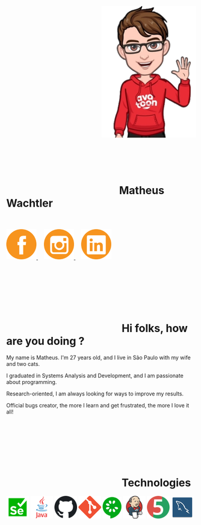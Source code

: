 <img align="right" width="250px" src="assets/avatar/helloAvatar.png" style="max-width: 100%;">

<br><br><br><br>

<div dir="auto">
 
<h1 align="left"><a><svg> </svg></a>Matheus Wachtler</h1>
  <br><br>
  <a href="https://www.facebook.com/matheus.wachtler.9" rel="nofollow">
    <img width="80px" src="assets/logos/facebookLogo.png" alt="facebook" style="max-width: 100%;">
  </a>
&nbsp &nbsp 
  <a href="https://www.instagram.com/_mathwachtler/" rel="nofollow">
    <img width="80px" src="assets/logos/instagramLogo.png" alt="Instagram" style="max-width: 100%;">
  </a>
&nbsp &nbsp 
  <a href="https://www.linkedin.com/in/matheus-wachtler-a9a92911a/" rel="nofollow">
    <img width="80px" src="assets/logos/linkedInLogo.png" alt="linkedin" style="max-width: 100%;">
  </a>
</div>

<h1 align="left"><a><svg> </svg></a> Hi folks, how are you doing ? </h1>

My name is Matheus. I'm 27 years old, and I live in São Paulo with my wife and two cats.

I graduated in Systems Analysis and Development, and I am passionate about programming.

Research-oriented, I am always looking for ways to improve my results.

Official bugs creator, the more I learn and get frustrated, the more I love it all!

<h1 align="left"><a><svg> </svg></a> Technologies </h1>

<code><a target="_blank" href="https://www.selenium.dev/documentation/webdriver/"><img width="60px" src="assets/technologies/seleniumIcon.png" title="Selenium" style="max-width: 100%;"></a></code>
<code><a target="_blank" href="https://www.java.com/en/"><img width="60x" src="assets/technologies/javaIcon.png" title="java" style="max-width: 100%;"></a></code>
<code><a target="_blank" href="https://github.com/"><img width="60px" src="assets/technologies/githubIcon.png" title="github" style="max-width: 100%;"></a></code>
<code><a target="_blank" href="https://git-scm.com/"><img width="60px" src="assets/technologies/gitIcon.png" title="git" style="max-width: 100%;"></a></code>
<code><a target="_blank" href="https://cucumber.io/"><img width="50px" src="assets/technologies/cucumberIcon.png" title="cucumber" style="max-width: 100%;"></a></code>
<code><a target="_blank" href="https://www.jenkins.io/"><img width="60px" src="assets/technologies/jenkinsIcon.png" title="jenkins" style="max-width: 100%;"></a></code>
<code><a target="_blank" href="https://junit.org/junit5/"><img width="60px" src="assets/technologies/junit5Icon.png" title="junit5" style="max-width: 100%;"></a></code>
<code><a target="_blank" href="https://www.mysql.com/"><img width="60px" src="assets/technologies/mySqlIcon.png" title="mysql" style="max-width: 100%;"></a></code>
